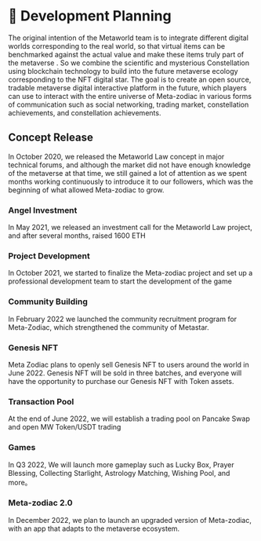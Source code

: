 # 🚀 Development Planning

The original intention of the Metaworld team is to integrate different digital worlds corresponding to the real world, so that virtual items can be benchmarked against the actual value and make these items truly part of the metaverse . So we combine the scientific and mysterious Constellation using blockchain technology to build into the future metaverse ecology corresponding to the NFT digital star. The goal is to create an open source, tradable metaverse digital interactive platform in the future, which players can use to interact with the entire universe of Meta-zodiac in various forms of communication such as social networking, trading market, constellation achievements, and constellation achievements.

## Concept Release

In October 2020, we released the Metaworld Law concept in major technical forums, and although the market did not have enough knowledge of the metaverse at that time, we still gained a lot of attention as we spent months working continuously to introduce it to our followers, which was the beginning of what allowed Meta-zodiac to grow.

### Angel Investment

In May 2021, we released an investment call for the Metaworld Law project, and after several months, raised 1600 ETH

### Project Development

In October 2021, we started to finalize the Meta-zodiac project and set up a professional development team to start the development of the game

### Community Building

In February 2022 we launched the community recruitment program for Meta-Zodiac, which strengthened the community of Metastar.

### Genesis NFT

Meta Zodiac plans to openly sell Genesis NFT to users around the world in June 2022. Genesis NFT will be sold in three batches, and everyone will have the opportunity to purchase our Genesis NFT with Token assets.

### Transaction Pool

At the end of June 2022, we will establish a trading pool on Pancake Swap and open MW Token/USDT trading

### Games

In Q3 2022, We will launch more gameplay such as Lucky Box, Prayer Blessing, Collecting Starlight, Astrology Matching, Wishing Pool, and more。

### Meta-zodiac 2.0

In December 2022, we plan to launch an upgraded version of Meta-zodiac, with an app that adapts to the metaverse ecosystem.
